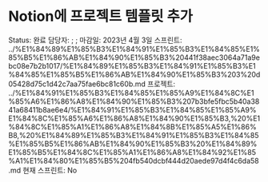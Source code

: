 # Notion에 프로젝트 템플릿 추가

Status: 완료
담당자: ; ;
마감일: 2023년 4월 3일
스프린트: ../%E1%84%89%E1%85%B3%E1%84%91%E1%85%B3%E1%84%85%E1%85%B5%E1%86%AB%E1%84%90%E1%85%B3%20441f38aec3064a71a9ebc08e7b2b1017/%E1%84%89%E1%85%B3%E1%84%91%E1%85%B3%E1%84%85%E1%85%B5%E1%86%AB%E1%84%90%E1%85%B3%203%20d05428d75c1d42c7aa75fae6bc81c60b.md
프로젝트: ../%E1%84%91%E1%85%B3%E1%84%85%E1%85%A9%E1%84%8C%E1%85%A6%E1%86%A8%E1%84%90%E1%85%B3%207b3bfe5fbc5b40a3841a68411b8ae6e4/%E1%84%91%E1%85%B3%E1%84%85%E1%85%A9%E1%84%8C%E1%85%A6%E1%86%A8%E1%84%90%E1%85%B3,%20%E1%84%8C%E1%85%A1%E1%86%A8%E1%84%8B%E1%85%A5%E1%86%B8,%20%E1%84%89%E1%85%B3%E1%84%91%E1%85%B3%E1%84%85%E1%85%B5%E1%86%AB%E1%84%90%E1%85%B3%20%E1%84%89%E1%85%B5%E1%84%8C%E1%85%A1%E1%86%A8%E1%84%92%E1%85%A1%E1%84%80%E1%85%B5%204fb540dcbf444d20aede97d4f4c6da58.md
현재 스프린트: No
